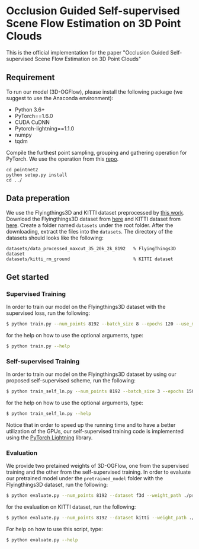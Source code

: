 # Occlusion Guided Self-supervised Scene Flow Estimation on 3D Point Clouds
This is the official implementation for the paper "Occlusion Guided Self-supervised Scene Flow Estimation on 3D Point Clouds"

## Requirement
To run our model (3D-OGFlow), please install the following package (we suggest to use the Anaconda environment):
* Python 3.6+
* PyTorch==1.6.0
* CUDA CuDNN
* Pytorch-lightning==1.1.0
* numpy
* tqdm

Compile the furthest point sampling, grouping and gathering operation for PyTorch. We use the operation from this [repo](https://github.com/sshaoshuai/Pointnet2.PyTorch).
```shell
cd pointnet2
python setup.py install
cd ../
```

## Data preperation
We use the Flyingthings3D and KITTI dataset preprocessed by [this work](https://github.com/xingyul/flownet3d).
Download the Flyingthings3D dataset from [here](https://drive.google.com/file/d/1CMaxdt-Tg1Wct8v8eGNwuT7qRSIyJPY-/view?usp=sharing) and KITTI dataset from [here](https://drive.google.com/open?id=1XBsF35wKY0rmaL7x7grD_evvKCAccbKi).
 Create a folder named `datasets` under the root folder. After the downloading, extract the files into the `datasets`. The directory of the datasets should looks like the following:

```
datasets/data_processed_maxcut_35_20k_2k_8192   % FlyingThings3D dataset
datasets/kitti_rm_ground                        % KITTI dataset
```

## Get started

### Supervised Training
In order to train our model on the Flyingthings3D dataset with the supervised loss, run the following:

```bash
$ python train.py --num_points 8192 --batch_size 8 --epochs 120 --use_multi_gpu True
```
for the help on how to use the optional arguments, type:
```bash
$ python train.py --help
```

### Self-supervised Training
In order to train our model on the Flyingthings3D dataset by using our proposed self-supervised scheme, run the following:

```bash
$ python train_self_ln.py --num_points 8192 --batch_size 3 --epochs 150 --num_gpu 2
```
for the help on how to use the optional arguments, type:
```bash
$ python train_self_ln.py --help
```
Notice that in order to speed up the running time and to have a better utilization of the GPUs, our self-supervised training code is implemented using the [PyTorch Lightning](https://www.pytorchlightning.ai/) library.


### Evaluation
We provide two pretained weights of 3D-OGFlow, one from the supervised training and the other from the self-supervised training. In order to evaluate our pretrained model under the ```pretrained_model``` folder with the Flyingthings3D dataset, run the following:

```bash
$ python evaluate.py --num_points 8192 --dataset f3d --weight_path ./pretrained_model/supervised/PointPWOC_88.6285_114_0.1409.pth
```

for the evaluation on KITTI dataset, run the following:
```bash
$ python evaluate.py --num_points 8192 --dataset kitti --weight_path ./pretrained_model/supervised/PointPWOC_88.6285_114_0.1409.pth
```
For help on how to use this script, type:
```bash
$ python evaluate.py --help
```
